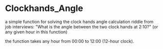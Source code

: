 # Clockhands_Angle
a simple function for solving the clock hands angle calculation riddle from job interviews:
"What is the angle between the two clock hands at 2:10?" (or any given hour in this function)

the function takes any hour from 00:00 to 12:00 (12-hour clock).
